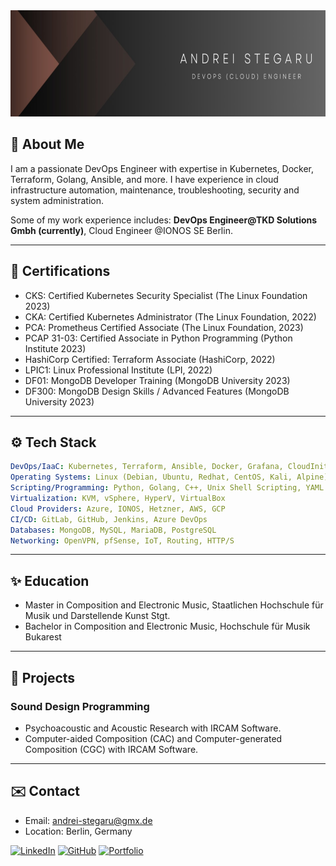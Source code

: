 <div style="text-align: center;">
  <img src="files/titel-bild-as.png" alt="Logo" width="900" height="170"/>
</div>


## 📃 About Me

I am a passionate DevOps Engineer with expertise in Kubernetes, Docker, Terraform, Golang, Ansible, and more. I have experience in cloud infrastructure automation, maintenance, troubleshooting, security and system administration.

Some of my work experience includes:
**DevOps Engineer@TKD Solutions Gmbh (currently)**, Cloud Engineer @IONOS SE Berlin.

---

## 💫 Certifications
- CKS: Certified Kubernetes Security Specialist (The Linux Foundation 2023)
- CKA: Certified Kubernetes Administrator (The Linux Foundation, 2022)
- PCA: Prometheus Certified Associate (The Linux Foundation, 2023)
- PCAP 31-03: Certified Associate in Python Programming (Python Institute 2023)
- HashiCorp Certified: Terraform Associate (HashiCorp, 2022)
- LPIC1: Linux Professional Institute (LPI, 2022)
- DF01: MongoDB Developer Training (MongoDB University 2023)
- DF300: MongoDB Design Skills / Advanced Features (MongoDB University 2023)

---

## ⚙️ Tech Stack
```yaml
DevOps/IaaC: Kubernetes, Terraform, Ansible, Docker, Grafana, CloudInit, Vagrant
Operating Systems: Linux (Debian, Ubuntu, Redhat, CentOS, Kali, Alpine), MacOS
Scripting/Programming: Python, Golang, C++, Unix Shell Scripting, YAML
Virtualization: KVM, vSphere, HyperV, VirtualBox
Cloud Providers: Azure, IONOS, Hetzner, AWS, GCP
CI/CD: GitLab, GitHub, Jenkins, Azure DevOps
Databases: MongoDB, MySQL, MariaDB, PostgreSQL
Networking: OpenVPN, pfSense, IoT, Routing, HTTP/S
```
---

## ✨ Education

- Master in Composition and Electronic Music, Staatlichen Hochschule für Musik und Darstellende Kunst Stgt.
- Bachelor in Composition and Electronic Music, Hochschule für Musik Bukarest

---

## 🚀 Projects

### Sound Design Programming
- Psychoacoustic and Acoustic Research with IRCAM Software.
- Computer-aided Composition (CAC) and Computer-generated Composition (CGC) with IRCAM Software.

---

## ✉️ Contact

- Email: andrei-stegaru@gmx.de
- Location: Berlin, Germany

[![LinkedIn](https://img.shields.io/badge/LinkedIn-Connect-blue)](https://www.linkedin.com/in/andrei-stegaru-0143a9152/)
[![GitHub](https://img.shields.io/badge/GitHub-Follow-green)](https://github.com/a1010s)
[![Portfolio](https://img.shields.io/badge/Portfolio-Visit-orange)](https://yourportfolio.com)


<!--
**a1010s/a1010s** is a ✨ _special_ ✨ repository because its `README.md` (this file) appears on your GitHub profile.

Here are some ideas to get you started:

- 🔭 I’m currently working on ...
- 🌱 I’m currently learning ...
- 👯 I’m looking to collaborate on ...
- 🤔 I’m looking for help with ...
- 💬 Ask me about ...
- 📫 How to reach me: ...
- 😄 Pronouns: ...
- ⚡ Fun fact: ...
-->
